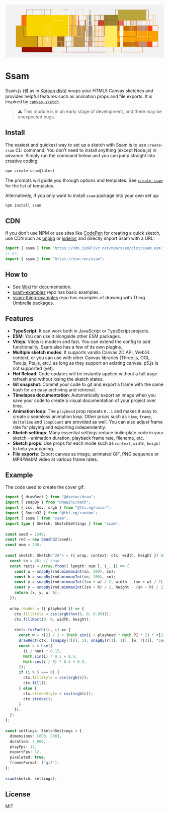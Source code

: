 [![example gif animation](./docs/example.gif)](https://codepen.io/cdaein/pen/zYVRZZW)

# Ssam

Ssam.js (쌈 as in [Korean dish](https://en.wikipedia.org/wiki/Ssam)) wraps your HTML5 Canvas sketches and provides helpful features such as animation props and file exports. It is inspired by [`canvas-sketch`](https://github.com/mattdesl/canvas-sketch/).

> ⚠️ This module is in an early stage of development, and there may be unexpected bugs.

## Install

The easiest and quickest way to set up a sketch with Ssam is to use `create-ssam` CLI command. You don't need to install anything (except Node.js) in advance. Simply run the command below and you can jump straight into creative coding:

```sh
npm create ssam@latest
```

The prompts will guide you through options and templates. See [`create-ssam`](https://github.com/cdaein/create-ssam) for the list of templates.

Alternatively, if you only want to install `ssam` package into your own set up:

```sh
npm install ssam
```

## CDN

If you don't use NPM or use sites like [CodePen](https://codepen.io/cdaein/pen/dyBdpEy) for creating a quick sketch, use CDN such as [unpkg](https://unpkg.com/ssam/dist/ssam.esm.js) or [jsdelivr](https://cdn.jsdelivr.net/npm/ssam/dist/ssam.esm.js) and directly import Ssam with a URL:

```js
import { ssam } from "https://cdn.jsdelivr.net/npm/ssam/dist/ssam.esm.js";
// or,
import { ssam } from "https://esm.run/ssam";
```

## How to

- See [Wiki](https://github.com/cdaein/ssam/wiki) for documentation.
- [ssam-examples](https://github.com/cdaein/ssam-examples) repo has basic examples.
- [ssam-thing-examples](https://github.com/cdaein/ssam-thing-examples) repo has examples of drawing with Thing Umbrella packages.

## Features

- **TypeScript**: It can work both in JavaScript or TypeScript projects.
- **ESM**: You can use it alongside other ESM packages.
- **Vitejs**: Vitejs is modern and fast. You can extend the config to add functionality. Ssam also has a few of its own plugins.
- **Multiple sketch modes**: It supports vanilla Canvas 2D API, WebGL context, or you can use with other Canvas libraries (Three.js, OGL, Two.js, Pts.js, etc.) as long as they support an existing canvas. p5.js is not supported (yet).
- **Hot Reload**: Code updates will be instantly applied without a full page refresh and wthout losing the sketch states.
- **Git snapshot**: Commit your code to git and export a frame with the same hash for an easy archiving and retrieval.
- **Timelapse documentation**: Automatically export an image when you save your code to create a visual documentation of your project over time.
- **Animation loop**: The `playhead` prop repeats `0..1` and makes it easy to create a seamless animation loop. Other props such as `time`, `frame`, `deltaTime` and `loopCount` are provided as well. You can also adjust frame rate for playing and exporting independently.
- **Sketch settings**: Many essential settings reduce boilerplate code in your sketch - animation duration, playback frame rate, filename, etc.
- **Sketch props**: Use props for each mode such as `context`, `width`, `height` to help your coding.
- **File exports**: Export canvas as image, animated GIF, PNG sequence or MP4/WebM video at various frame rates.

## Example

The code used to create the cover gif:

```typescript
import { drawRect } from "@daeinc/draw";
import { snapBy } from "@daeinc/math";
import { css, hsv, srgb } from "@thi.ng/color";
import { Smush32 } from "@thi.ng/random";
import { ssam } from "ssam";
import type { Sketch, SketchSettings } from "ssam";

const seed = 1249;
const rnd = new Smush32(seed);
const num = 200;

const sketch: Sketch<"2d"> = ({ wrap, context: ctx, width, height }) => {
  const sn = 40; // snap
  const rects = Array.from({ length: num }, (_, i) => {
    const w = snapBy(rnd.minmaxInt(sn, 200), sn);
    const h = snapBy(rnd.minmaxInt(sn, 100), sn);
    const x = snapBy(rnd.minmaxInt((sn + w) / 2, width - (sn + w) / 2), sn);
    const y = snapBy(rnd.minmaxInt((sn + h) / 2, height - (sn + h) / 2), sn);
    return [x, y, w, h];
  });

  wrap.render = ({ playhead }) => {
    ctx.fillStyle = css(srgb(hsv(0, 0, 0.95)));
    ctx.fillRect(0, 0, width, height);

    rects.forEach((r, i) => {
      const w = r[2] / 2 + (Math.sin(i + playhead * Math.PI * 2) * r[2]) / 2;
      drawRect(ctx, [snapBy(r[0], 1), snapBy(r[1], 1)], [w, r[3]], "center");
      const c = hsv([
        (i / num) * 0.15,
        Math.sin(i) * 0.5 + 0.5,
        Math.cos(i / 8) * 0.4 + 0.9,
      ]);
      if (i % 5 === 0) {
        ctx.fillStyle = css(srgb(c));
        ctx.fill();
      } else {
        ctx.strokeStyle = css(srgb(c));
        ctx.stroke();
      }
    });
  };
};

const settings: SketchSettings = {
  dimensions: [600, 200],
  duration: 3_000,
  playFps: 12,
  exportFps: 12,
  pixelated: true,
  framesFormat: ["gif"],
};

ssam(sketch, settings);
```

## License

MIT
